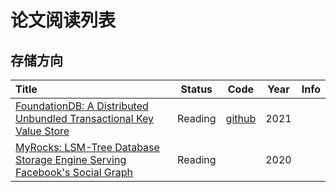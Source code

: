 # 论文阅读列表



## 存储方向

| Title                                    |  Status  |                   Code                   | Year | Info |
| :--------------------------------------- | :------: | :--------------------------------------: | :--: | :--: |
|[FoundationDB: A Distributed Unbundled Transactional Key Value Store](https://www.foundationdb.org/files/fdb-paper.pdf)|Reading|[github](https://github.com/apple/foundationdb)|2021||
|[MyRocks: LSM-Tree Database Storage Engine Serving Facebook's Social Graph](https://research.fb.com/wp-content/uploads/2020/08/MyRocks-LSM-Tree-Database-Storage-Engine-Serving-Facebooks-Social-Graph.pdf)|Reading||2020||
